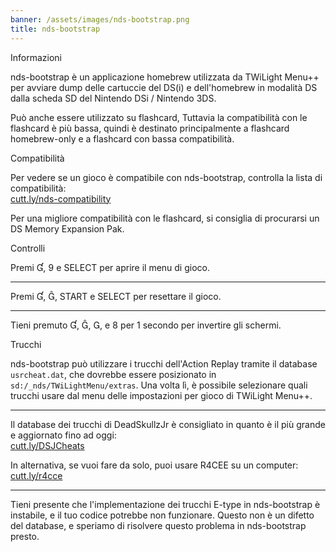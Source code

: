 ```yaml
---
banner: /assets/images/nds-bootstrap.png
title: nds-bootstrap
---
```


<div id="about" class="section-title">Informazioni</div>
<div class="section-body">
    <p>
        nds-bootstrap è un applicazione homebrew utilizzata da TWiLight Menu++ per avviare dump delle cartuccie del DS(i) e dell'homebrew in modalità DS dalla scheda SD del Nintendo DSi / Nintendo 3DS.
    </p>
    <p>
        Può anche essere utilizzato su flashcard, Tuttavia la compatibilità con le flashcard è più bassa, quindi è destinato principalmente a flashcard homebrew-only e a flashcard con bassa compatibilità.
    </p>
</div>

<div id="compatibility" class="section-title">Compatibilità</div>
<div class="section-body">
    <p>
        Per vedere se un gioco è compatibile con nds-bootstrap, controlla la lista di compatibilità: <br><a href="https://cutt.ly/nds-compatibility">cutt.ly/nds-compatibility</a>
    </p>
    <p>
        Per una migliore compatibilità con le flashcard, si consiglia di procurarsi un DS Memory Expansion Pak.
    </p>
</div>

<div id="controls" class="section-title">Controlli</div>
<div class="section-body">
    <p class="mb-0">
        Premi &#xE004;, &#xE07A; e SELECT per aprire il menu di gioco.
    </p>
    <hr>
    <p class="mb-0">
        Premi &#xE004;, &#xE005;, START e SELECT per resettare il gioco.
    </p>
    <hr>
    <p class="mb-0">
        Tieni premuto &#xE004;, &#xE005;, &#xE002;, e &#xE079; per 1 secondo per invertire gli schermi.
    </p>
</div>

<div id="cheats" class="section-title">Trucchi</div>
<div class="section-body">
    <p>
        nds-bootstrap può utilizzare i trucchi dell'Action Replay tramite il database <code>usrcheat.dat</code>, che dovrebbe essere posizionato in <code>sd:/_nds/TWiLightMenu/extras</code>. Una volta lì, è possibile selezionare quali trucchi usare dal menu delle impostazioni per gioco di TWiLight Menu++.
    </p>
    <hr>
    <p>
        Il database dei trucchi di DeadSkullzJr è consigliato in quanto è il più grande e aggiornato fino ad oggi:<br><a href="https://cutt.ly/DSJCheats">cutt.ly/DSJCheats</a>
    </p>
    <p>
        In alternativa, se vuoi fare da solo, puoi usare R4CEE su un computer:<br><a href="https://cutt.ly/r4cce">cutt.ly/r4cce</a>
    </p>
    <hr>
    <p>
        Tieni presente che l'implementazione dei trucchi E-type in nds-bootstrap è instabile, e il tuo codice potrebbe non funzionare. Questo non è un difetto del database, e speriamo di risolvere questo problema in nds-bootstrap presto.
    </p>
</div>
